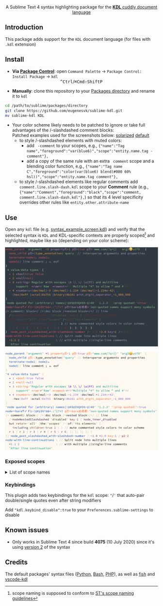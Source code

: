 <p align="center">
A Sublime Text 4 syntax highlighting package for the <a href="https://kdl.dev"><b>KDL</b> cuddly document language</a>
</p>

## Introduction

This package adds support for the `KDL` document language (for files with `.kdl` extension)

## Install

- __Via [Package Control](https://packagecontrol.io)__: open `Command Palette` → `Package Control: Install Package` → `kdl`<br>
                                          <kbd>^Ctrl</kbd>/<kbd>⌘Cmd</kbd><kbd>⇧Shift</kbd><kbd>P</kbd>

- __Manually__: clone this repository to your [Packages directory](https://www.sublimetext.com/docs/packages.html) and rename it to `kdl`
```sh
cd /path/to/sublime/packages/directory
git clone https://github.com/eugenesvk/sublime-kdl.git
mv sublime-kdl KDL
```

- Your color scheme likely needs to be patched to ignore or take full advantages of the /-slashdashed comment blocks:
  <br>Patched examples used for the screenshots below: [solarized](./src/ESCombo.sublime-color-scheme) [default](./src/Mariana.sublime-color-scheme)
  - to style /-slashdashed elements with muted colors:
    - add ` -comment` to your scopes, e.g.,
      `{"name":"Tag name","foreground":"var(blue6)","scope":"entity.name.tag -comment"},`
    - add a copy of the same rule with an extra ` comment` scope and a blending color function, e.g.,
      `{"name":"Tag name C","foreground":"color(var(blue6) blend(#000 60% hsl))","scope":"entity.name.tag comment"},`
  - to style /-slashdashed elements like regular comments add `comment.line.slash-dash.kdl` scope to your __Comment__ rule (e.g., `{"name":"Comment","foreground":"black","scope":"comment, comment.line.slash-dash.kdl"},`) so that its 4 level specificity overrides other rules like `entity.other.attribute-name`

## Use

Open any `kdl` file (e.g. [syntax_example_screen.kdl](./test/syntax_example_screen.kdl)) and verify that the selected syntax is `KDL` and KDL-specific contexts are properly scoped[^1] and highlighted, maybe like so (depending on your color scheme):

![KDL syntax screenshot solarized](https://github.com/eugenesvk/sublime-KDL/blob/main/doc/KDL_syntax_dark.png?raw=true "Custom solarized scheme")

![KDL syntax screenshot default](https://github.com/eugenesvk/sublime-KDL/blob/main/doc/KDL_syntax_light.png?raw=true "Default color scheme")

[^1]: scope naming is supposed to conform to [ST's scope naming guidelines](https://www.sublimetext.com/docs/scope_naming.html)

### Exposed scopes
<details>
<summary>List of scope names</summary>

  | KDL construct	| Scope name
  | :------------	| :----------
  | Entity       	| `entity.name.` `tag.node`¦`type` <br> `entity.other.attribute-name` `.kdl`
  | Elemens      	| `meta.` `node`¦`block.child`¦`argument.value`¦`property.` ` `¦`name`¦`separator`¦`value` `.kdl`
  | Mappings     	| `meta.mapping.` `key`¦`separator`¦`value` <br> `punctuation.separator.key-value` `punctuation.section.mapping.` `begin`¦`end` `.kdl`
  | Number       	| `constant.numeric.` `decimal`¦`float`¦`integer.` ` `¦`binary`¦`octal`¦`hexadecimal` <br> `constant.numeric.` `base`¦`exponent`¦`significand`¦`value`  <br> `punctuation.separator.` `decimal`¦`exponent`¦`number` `.kdl`
  | String       	| `meta.string` `storage.type.string` `string.quoted.double.` ` `¦`raw` <br> `punctuation.definition.string.` `begin`¦`end` `.kdl`
  | Comment      	| `comment.block` `comment.block.documentation` `comment.` `block`¦`line.` `double-slash` <br> `punctuation.definition.comment.` `begin`¦`end` `.kdl`
  | Annotation   	| `meta.annotation` `punctuation.separator.annotation.` `begin`¦`end` `.kdl`
  | Others       	| `constant.character.` `escape`¦`escape.unicode.16-bit-hex` <br> `constant.language.` `boolean`¦`null` <br> `keyword.` `other`¦`operator.arithmetic` `punctuation.separator.continuation.line` `punctuation.terminator.node` <br> `invalid.illegal.` ` `¦`muted`¦`position`¦`muted.position` `.kdl`

</details>

### Keybindings

This plugin adds two keybindings for the `kdl` scope: `"`/`'` that auto-pair double/single quotes even after string modifiers

Add `"kdl.keybind_disable":true` to your `Preferences.sublime-settings` to disable

## Known issues

- Only works in Sublime Text 4 since build __4075__ (10 July 2020) since it's using [version 2](https://www.sublimetext.com/docs/syntax.html) of the syntax

## Credits

The default packages' syntax files ([Python](https://github.com/sublimehq/Packages/blob/master/Python/Python.sublime-syntax), [Bash](https://github.com/sublimehq/Packages/blob/master/ShellScript/Bash.sublime-syntax), [PHP](https://github.com/sublimehq/Packages/blob/master/PHP/PHP.sublime-syntax)), as well as [fish](https://github.com/Phidica/sublime-fish/blob/master/fish.sublime-syntax) and [vscode-kdl](https://github.com/kdl-org/vscode-kdl)
